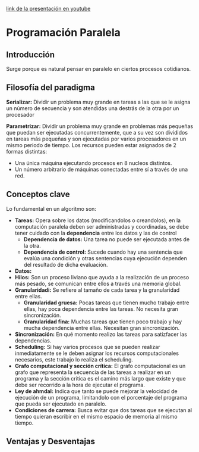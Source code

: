 [link de la presentación en youtube](https://www.youtube.com/watch?v=Qb0_xnTgibI)
# Programación Paralela

## Introducción

Surge porque es natural pensar en paralelo en ciertos procesos cotidianos.

## Filosofía del paradigma

**Serializar:** Dividir un problema muy grande en tareas a las que se le asigna
un número de secuencia y son atendidas una destrás de la otra por un procesador

**Parametrizar:** Dividir un problema muy grande en problemas más pequeñas que
puedan ser ejecutadas concurrentemente, que a su vez son divididos en tareas
más pequeñas y son ejecutadas por varios procesadores en un mismo periodo de
tiempo. Los recursos pueden estar asignados de 2 formas distintas:

* Una única máquina ejecutando procesos en 8 nucleos distintos.
* Un número arbitrario de máquinas conectadas entre sí a través de una red.

## Conceptos clave

Lo fundamental en un algoritmo son:

* **Tareas:** Opera sobre los datos (modificandolos o creandolos), en la
computación paralela deben ser administradas y coordinadas, se debe tener
cuidado con la **dependencia** entre los datos y las de control
	* **Dependencia de datos:** Una tarea no puede ser ejecutada antes de la
	otra.
	* **Dependencia de control:** Sucede cuando hay una sentencia que evalúa
	una condición y otras sentencias cuya ejecución dependen del resultado de 
	dicha evaluación.
* **Datos:** 
* **Hilos:** Son un proceso liviano que ayuda a la realización de un proceso
más pesado, se comunican entre ellos a través una memoria global. 
* **Granularidadi:** Se refiere al tamaño de cada tarea y la granularidad entre
ellas.
	* **Granularidad gruesa:** Pocas tareas que tienen mucho trabajo entre 
	ellas, hay poca dependencia entre las tareas. No necesita gran 
	sincronización.
	* **Granularidad fina:** Muchas tareas que tienen poco trabajo y hay mucha
	dependencia entre ellas. Necesitan gran sincronización.
* **Sincronización:** En qué momento realizo las tareas para satizfacer las
dependencias.
* **Scheduling:** Si hay varios procesos que se pueden realizar inmediatamente
se le deben asignar los recursos computacionales necesarios, este trabajo lo
realiza el scheduling.
* **Grafo computacional y sección crítica:** El grafo computacional es un grafo
que representa la secuencia de las tareas a realizar en un programa y la
sección critica es el camino más largo que existe y que debe ser recorrido a la
hora de ejecutar el programa.
* **Ley de ahmdal:** Indica que tanto se puede mejorar la velocidad de 
ejecución de un programa, limitandolo con el porcentaje del programa que pueda
ser ejecutado en paralelo.
* **Condiciones de carrera:** Busca evitar que dos tareas que se ejecutan al
tiempo quieran escribir en el mismo espacio de memoria al mismo tiempo.

## Ventajas y Desventajas

